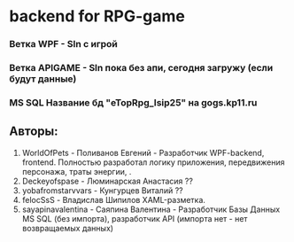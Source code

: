 # backend for RPG-game
### Ветка WPF - Sln с игрой
### Ветка APIGAME - Sln пока без апи, сегодня загружу (если будут данные)
### MS SQL Название бд "eTopRpg_Isip25" на gogs.kp11.ru

## Авторы: 
1. WorldOfPets - Поливанов Евгений - Разработчик WPF-backend, frontend. Полностью разработал логику приложения, передвижения персонажа, траты энергии, .
2. Deckeyofspase - Люминарская Анастасия ??
3. yobafromstarvvars - Кунгурцев Виталий ??
4. felocSsS - Владислав Шипилов XAML-разметка.
5. sayapinavalentina - Саяпина Валентина - Разработчик Базы Данных MS SQL (без импорта), разработчик API (импорта нет - нет возвращаемых данных)
